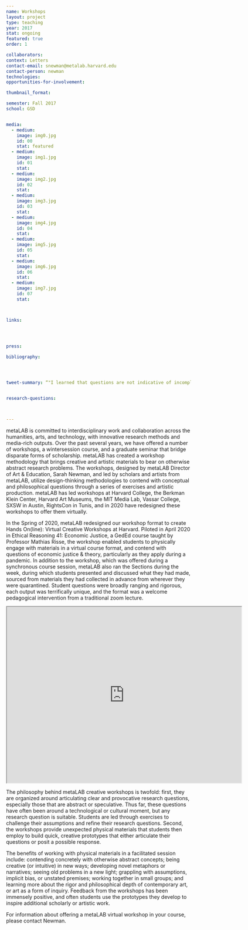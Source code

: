 ```yaml
---
name: Workshops
layout: project
type: teaching
year: 2017
stat: ongoing
featured: true
order: 1

collaborators:
context: Letters
contact-email: snewman@metalab.harvard.edu
contact-person: newman
technologies: 
opportunities-for-involvement:

thumbnail_format:

semester: Fall 2017
school: GSD


media:
  - medium:
    image: img0.jpg
    id: 00
    stat: featured
  - medium:
    image: img1.jpg
    id: 01
    stat:
  - medium:
    image: img2.jpg
    id: 02
    stat:
  - medium:
    image: img3.jpg
    id: 03
    stat:
  - medium:
    image: img4.jpg
    id: 04
    stat:
  - medium:
    image: img5.jpg
    id: 05
    stat:
  - medium:
    image: img6.jpg
    id: 06
    stat:
  - medium:
    image: img7.jpg
    id: 07
    stat:



links:




press:

bibliography:




tweet-summary: “"I learned that questions are not indicative of incompleteness, but rather the questions themselves can be the practice."”


research-questions:



---
```

metaLAB is committed to interdisciplinary work and collaboration across the humanities, arts, and technology, with innovative research methods and media-rich outputs. Over the past several years, we have offered a number of workshops, a wintersession course, and a graduate seminar that bridge disparate forms of scholarship. metaLAB has created a workshop methodology that brings creative and artistic materials to bear on otherwise abstract research problems. The workshops, designed by metaLAB Director of Art & Education, Sarah Newman, and led by scholars and artists from metaLAB, utilize design-thinking methodologies to contend with conceptual and philosophical questions through a series of exercises and artistic production. metaLAB has led workshops at Harvard College, the Berkman Klein Center, Harvard Art Museums, the MIT Media Lab, Vassar College, SXSW in Austin, RightsCon in Tunis, and in 2020 have redesigned these workshops to offer them virtually.

In the Spring of 2020, metaLAB redesigned our  workshop format to create Hands On(line): Virtual Creative Workshops at Harvard. Piloted in April 2020 in Ethical Reasoning 41: Economic Justice, a GedEd course taught by Professor Mathias Risse, the workshop enabled students to physically engage with materials in a virtual course format, and contend with questions of economic justice & theory, particularly as they apply during a pandemic. In addition to the workshop, which was offered during a synchronous course session, metaLAB also ran the Sections during the week, during which students presented and discussed what they had made, sourced from materials they had collected in advance from wherever they were quarantined. Student questions were broadly ranging and rigorous, each output was terrifically unique, and the format was a welcome pedagogical intervention from a traditional zoom lecture. 

<iframe src="https://drive.google.com/file/d/1YBiWqZeG7g8M3p0E5s8AsFMPjOy59N1M/preview" width="640" height="480"></iframe>

The philosophy behind metaLAB creative workshops is twofold: first, they are organized around articulating clear and provocative research questions, especially those that are abstract or speculative. Thus far, these questions have often been around a technological or cultural moment, but any research question is suitable. Students are led through exercises to challenge their assumptions and refine their research questions. Second, the workshops provide unexpected physical materials that students then employ to build quick, creative prototypes that either articulate their questions or posit a possible response.

The benefits of working with physical materials in a facilitated session include: contending concretely with otherwise abstract concepts; being creative (or intuitive) in new ways; developing novel metaphors or narratives; seeing old problems in a new light; grappling with assumptions, implicit bias, or unstated premises; working together in small groups; and learning more about the rigor and philosophical depth of contemporary art, or art as a form of inquiry. Feedback from the workshops has been immensely positive, and often students use the prototypes they develop to inspire additional scholarly or artistic work.

For information about offering a metaLAB virtual workshop in your course, please contact Newman.
